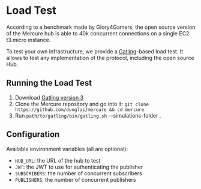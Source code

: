 # Load Test

According to a benchmark made by Glory4Gamers, the open source version of the Mercure hub is able to 40k concurrent connections on a single EC2 t3.micro instance.

To test your own infrastructure, we provide a [Gatling](https://gatling.io)-based load test. It allows to test any implementation of the protocol, including the open source Hub.

## Running the Load Test

1. Download [Gatling version 3](https://gatling.io/open-source/)
2. Clone the Mercure repository and go into it: `git clone https://github.com/dunglas/mercure && cd mercure`
3. Run `path/to/gatling/bin/gatling.sh` --simulations-folder .

## Configuration

Available environment variables (all are optional):

* `HUB_URL`: the URL of the hub to test
* `JWT`: the JWT to use for authenticating the publisher
* `SUBSCRIBERS`: the number of concurrent subscribers
* `PUBLISHERS`: the number of concurrent publishers
